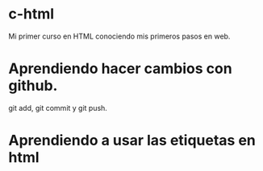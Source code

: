 # c-html
Mi primer curso en HTML conociendo mis primeros pasos en web.

# Aprendiendo hacer cambios con github.
git add, git commit y git push.

# Aprendiendo a usar las etiquetas en html